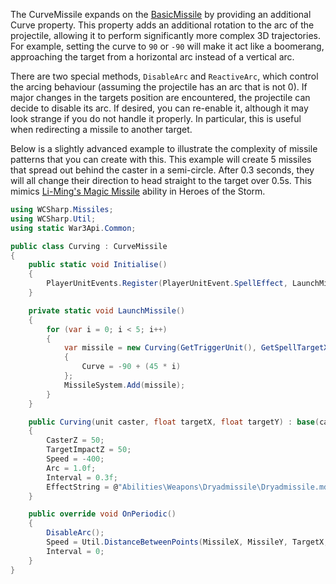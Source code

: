 The CurveMissile expands on the [BasicMissile](basic-missile.md) by providing an additional Curve property. This property adds an additional rotation to the arc of the projectile, allowing it to perform significantly more complex 3D trajectories. For example, setting the curve to `90` or `-90` will make it act like a boomerang, approaching the target from a horizontal arc instead of a vertical arc.

There are two special methods, `DisableArc` and `ReactiveArc`, which control the arcing behaviour (assuming the projectile has an arc that is not 0). If major changes in the targets position are encountered, the projectile can decide to disable its arc. If desired, you can re-enable it, although it may look strange if you do not handle it properly. In particular, this is useful when redirecting a missile to another target.

Below is a slightly advanced example to illustrate the complexity of missile patterns that you can create with this. This example will create 5 missiles that spread out behind the caster in a semi-circle. After 0.3 seconds, they will all change their direction to head straight to the target over 0.5s. This mimics [Li-Ming's Magic Missile](https://www.youtube.com/watch?v=6SqmKqFUwnM&t=1m4s) ability in Heroes of the Storm.

```csharp
using WCSharp.Missiles;
using WCSharp.Util;
using static War3Api.Common;

public class Curving : CurveMissile
{
	public static void Initialise()
	{
		PlayerUnitEvents.Register(PlayerUnitEvent.SpellEffect, LaunchMissile, Constants.ABILITY_CURVING_MISSILE);
	}

	private static void LaunchMissile()
	{
		for (var i = 0; i < 5; i++)
		{
			var missile = new Curving(GetTriggerUnit(), GetSpellTargetX(), GetSpellTargetY())
			{
				Curve = -90 + (45 * i)
			};
			MissileSystem.Add(missile);
		}
	}

	public Curving(unit caster, float targetX, float targetY) : base(caster, targetX, targetY)
	{
		CasterZ = 50;
		TargetImpactZ = 50;
		Speed = -400;
		Arc = 1.0f;
		Interval = 0.3f;
		EffectString = @"Abilities\Weapons\Dryadmissile\Dryadmissile.mdl";
	}

	public override void OnPeriodic()
	{
		DisableArc();
		Speed = Util.DistanceBetweenPoints(MissileX, MissileY, TargetX, TargetY) * 2;
		Interval = 0;
	}
}
```
